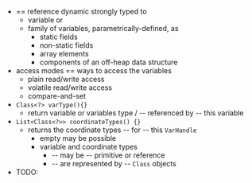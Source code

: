* == reference dynamic strongly typed to
  * variable or
  * family of variables, parametrically-defined, as
    * static fields
    * non-static fields
    * array elements
    * components of an off-heap data structure
* access modes == ways to access the variables
  * plain read/write access
  * volatile read/write access
  * compare-and-set
* `Class<?> varType(){}`
  * return variable or variables type / -- referenced by -- this variable
* `List<Class<?>> coordinateTypes() {}`
  * returns the coordinate types -- for -- this `VarHandle`
    * empty may be possible
    * variable and coordinate types
      * -- may be -- primitive or reference
      * -- are represented by -- `Class` objects
* TODO: